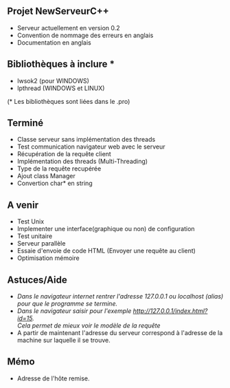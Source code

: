 Projet NewServeurC++
----------------------------
- Serveur actuellement en version 0.2
- Convention de nommage des erreurs en anglais
- Documentation en anglais

Bibliothèques à inclure *
----------------------------
- lwsok2 (pour WINDOWS)
- lpthread (WINDOWS et LINUX)

(* Les bibliothèques sont liées dans le .pro)

Terminé
----------------------------
- Classe serveur sans implémentation des threads
- Test communication navigateur web avec le serveur
- Récupération de la requête client
- Implémentation des threads (Multi-Threading)
- Type de la requête recupérée
- Ajout class Manager
- Convertion char* en string

A venir 
----------------------------
- Test Unix
- Implementer une interface(graphique ou non) de configuration
- Test unitaire
- Serveur parallèle
- Essaie d'envoie de code HTML (Envoyer une requête au client)
- Optimisation mémoire

Astuces/Aide
----------------------------
- <em> Dans le navigateur internet rentrer l'adresse 127.0.0.1 ou localhost (alias) <br>
pour que le programme se termine. </em>
- <em>Dans le navigateur saisir pour l'exemple http://127.0.0.1/index.html?id=15. <br>
Cela permet de mieux voir le modèle de la requête </em>
- A partir de maintenant l'adresse du serveur correspond à l'adresse de la machine sur laquelle il se trouve.

Mémo
----------------------------
- Adresse de l'hôte remise.

